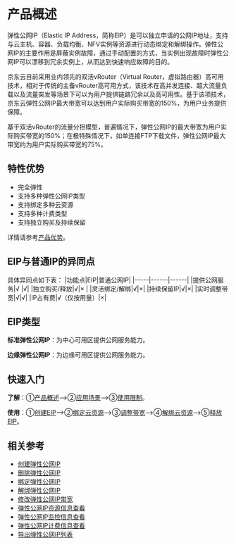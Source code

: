 # 产品概述

弹性公网IP（Elastic IP Address，简称EIP）是可以独立申请的公网IP地址，支持与云主机、容器、负载均衡、NFV实例等资源进行动态绑定和解绑操作。弹性公网IP的主要作用是屏蔽实例故障，通过手动配置的方式，当实例出现故障时弹性公网IP可以漂移到冗余实例上，从而达到快速响应故障的目的。

京东云目前采用业内领先的双活vRouter（Virtual Router，虚拟路由器）高可用技术，相对于传统的主备vRouter高可用方式，该技术在高并发连接、超大流量负载以及流量突发等场景下可以为用户提供链路冗余以及高可用性。基于该项技术，京东云弹性公网IP最大带宽可以达到用户实际购买带宽的150%，为用户业务提供保障。

基于双活vRouter的流量分担模型，普遍情况下，弹性公网IP的最大带宽为用户实际购买带宽的150%；在极特殊情况下，如单连接FTP下载文件，弹性公网IP最大带宽约为用户实际购买带宽的75%。

## 特性优势
* 完全弹性
* 支持多种弹性公网IP类型
* 支持绑定多种云资源
* 支持多种计费类型
* 支持独立购买及持续保留

详情请参考[产品优势](https://docs.jdcloud.com/cn/elastic-ip/benefits)。
## EIP与普通IP的异同点
具体异同点如下表：
|功能点|EIP|普通公网IP|
|-----|------|------|
|提供公网服务|√	|√|
|独立购买/释放|√|× |
|灵活绑定/解绑|√|×|
|持续保留IP|√|×|
|实时调整带宽|√|√|
|IP占有费|√（仅按用量）|×|

## EIP类型

**标准弹性公网IP**：为中心可用区提供公网服务能力。

**边缘弹性公网IP**：为边缘可用区提供公网服务能力。

## 快速入门
**了解**：①[产品概述](https://docs.jdcloud.com/cn/elastic-ip/product-overview)——>②[应用场景](https://docs.jdcloud.com/cn/elastic-ip/application-scenarios)——>③[使用限制](https://docs.jdcloud.com/cn/elastic-ip/restrictions)。

**使用**：①[创建EIP]()——>②[绑定云资源]()——>③[调整带宽]()——>④[解绑云资源]()——>⑤[释放EIP]()。

## 相关参考

- [创建弹性公网IP](../Operation-Guide/Elastic-IP-Management/Create-Elastic-IP.md)
- [删除弹性公网IP](../Operation-Guide/Elastic-IP-Management/Delete-Elastic-IP.md)
- [绑定弹性公网IP](../Operation-Guide/Elastic-IP-Management/Associate-Elastic-IP.md)
- [解绑弹性公网IP](../Operation-Guide/Elastic-IP-Management/Disassociate-Elastic-IP.md)
- [修改弹性公网IP带宽](../Operation-Guide/Elastic-IP-Management/Modify-Elastic-IP.md)
- [弹性公网IP资源信息查看](../Operation-Guide/View-Elastic-IP-Detail/View-Elastic-IP-Detail.md)
- [弹性公网IP监控信息查看](../Operation-Guide/View-Elastic-IP-Monitoring/View-Elastic-IP-Monitoring.md)
- [弹性公网IP计费信息查看](../Operation-Guide/View-Elastic-IP-Billing/View-Elastic-IP-Billing.md)
- [导出弹性公网IP列表](../Operation-Guide/Export-Elastic-IP-List/Export-Elastic-IP-List.md)

